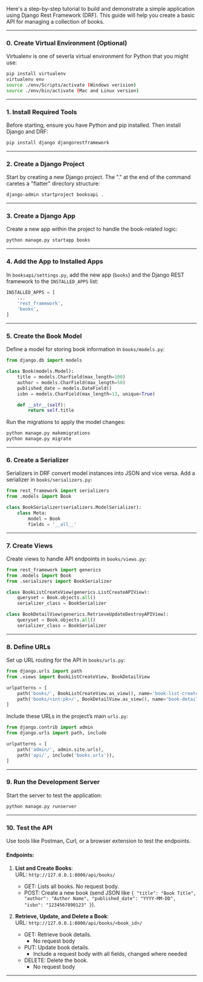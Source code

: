 Here's a step-by-step tutorial to build and demonstrate a simple application using Django Rest Framework (DRF). This guide will help you create a basic API for managing a collection of books.

---

### **0. Create Virtual Environment (Optional)**
Virtualenv is one of severla virtual environment for Python that you might use:

```bash
pip install virtualenv
virtualenv env
source ./env/Scripts/activate (Windows verision)
source ./env/bin/activate (Mac and Linux version)
```


---

### **1. Install Required Tools**
Before starting, ensure you have Python and pip installed. Then install Django and DRF:

```bash
pip install django djangorestframework
```

---

### **2. Create a Django Project**
Start by creating a new Django project.  The "." at the end of the command caretes a "flatter" directory structure:

```bash
django-admin startproject booksapi .
```

---

### **3. Create a Django App**
Create a new app within the project to handle the book-related logic:

```bash
python manage.py startapp books
```

---

### **4. Add the App to Installed Apps**
In `booksapi/settings.py`, add the new app (`books`) and the Django REST framework to the `INSTALLED_APPS` list:

```python
INSTALLED_APPS = [
    ...
    'rest_framework',
    'books',
]
```

---

### **5. Create the Book Model**
Define a model for storing book information in `books/models.py`:

```python
from django.db import models

class Book(models.Model):
    title = models.CharField(max_length=100)
    author = models.CharField(max_length=50)
    published_date = models.DateField()
    isbn = models.CharField(max_length=13, unique=True)

    def __str__(self):
        return self.title
```

Run the migrations to apply the model changes:

```bash
python manage.py makemigrations
python manage.py migrate
```

---

### **6. Create a Serializer**
Serializers in DRF convert model instances into JSON and vice versa. Add a serializer in `books/serializers.py`:

```python
from rest_framework import serializers
from .models import Book

class BookSerializer(serializers.ModelSerializer):
    class Meta:
        model = Book
        fields = '__all__'
```

---

### **7. Create Views**
Create views to handle API endpoints in `books/views.py`:

```python
from rest_framework import generics
from .models import Book
from .serializers import BookSerializer

class BookListCreateView(generics.ListCreateAPIView):
    queryset = Book.objects.all()
    serializer_class = BookSerializer

class BookDetailView(generics.RetrieveUpdateDestroyAPIView):
    queryset = Book.objects.all()
    serializer_class = BookSerializer
```

---

### **8. Define URLs**
Set up URL routing for the API in `books/urls.py`:

```python
from django.urls import path
from .views import BookListCreateView, BookDetailView

urlpatterns = [
    path('books/', BookListCreateView.as_view(), name='book-list-create'),
    path('books/<int:pk>/', BookDetailView.as_view(), name='book-detail'),
]
```

Include these URLs in the project’s main `urls.py`:

```python
from django.contrib import admin
from django.urls import path, include

urlpatterns = [
    path('admin/', admin.site.urls),
    path('api/', include('books.urls')),
]
```

---

### **9. Run the Development Server**
Start the server to test the application:

```bash
python manage.py runserver
```

---

### **10. Test the API**
Use tools like Postman, Curl, or a browser extension to test the endpoints.

#### **Endpoints:**
1. **List and Create Books**:  
   URL: `http://127.0.0.1:8000/api/books/`  
   - GET: Lists all books. No request body.
   - POST: Create a new book (send JSON like `{ "title": "Book Title", "author": "Author Name", "published_date": "YYYY-MM-DD", "isbn": "1234567890123" }`).

2. **Retrieve, Update, and Delete a Book**:  
   URL: `http://127.0.0.1:8000/api/books/<book_id>/`  
   - GET: Retrieve book details.
        - No request body
   - PUT: Update book details.
        - Include a request body with all fields, changed where needed
   - DELETE: Delete the book.
        - No request body

---





